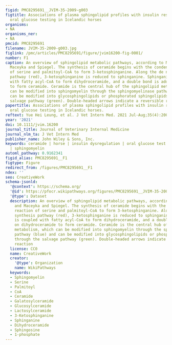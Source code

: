 ```yaml
---
figid: PMC8295691__JVIM-35-2009-g003
figtitle: Associations of plasma sphingolipid profiles with insulin response during
  oral glucose testing in Icelandic horses
organisms:
- NA
organisms_ner:
- NA
pmcid: PMC8295691
filename: JVIM-35-2009-g003.jpg
figlink: /pmc/articles/PMC8295691/figure/jvim16200-fig-0001/
number: F1
caption: An overview of sphingolipid metabolic pathways, according to Merrill and
  Maceyka and Spiegel. The synthesis of ceramide begins with the condensation reaction
  of serine and palmitoyl‐CoA to form 3‐ketosphinganine. Along the de novo synthesis
  pathway (red), 3‐ketosphinganine is reduced to sphinganine. Sphinganine is coupled
  with fatty acyl‐CoA to form dihydroceramide, and a double bond is added on dihydroceramide
  to form ceramide. Ceramide is the central hub of the sphingolipid metabolism, which
  can be modified into sphingomyelin through the sphingomyelinase pathway (blue) and
  can be modified into glycosphingolipids or phosphorated sphingolipids through the
  salvage pathway (green). Double‐headed arrows indicate a reversible reaction
papertitle: Associations of plasma sphingolipid profiles with insulin response during
  oral glucose testing in Icelandic horses.
reftext: Yue Hei Leung, et al. J Vet Intern Med. 2021 Jul-Aug;35(4):2009-2018.
year: '2021'
doi: 10.1111/jvim.16200
journal_title: Journal of Veterinary Internal Medicine
journal_nlm_ta: J Vet Intern Med
publisher_name: John Wiley & Sons, Inc.
keywords: ceramide | horse | insulin dysregulation | oral glucose test | sphingolipid
  | sphingomyelin
automl_pathway: 0.9162341
figid_alias: PMC8295691__F1
figtype: Figure
redirect_from: /figures/PMC8295691__F1
ndex: ''
seo: CreativeWork
schema-jsonld:
  '@context': https://schema.org/
  '@id': https://pfocr.wikipathways.org/figures/PMC8295691__JVIM-35-2009-g003.html
  '@type': Dataset
  description: An overview of sphingolipid metabolic pathways, according to Merrill
    and Maceyka and Spiegel. The synthesis of ceramide begins with the condensation
    reaction of serine and palmitoyl‐CoA to form 3‐ketosphinganine. Along the de novo
    synthesis pathway (red), 3‐ketosphinganine is reduced to sphinganine. Sphinganine
    is coupled with fatty acyl‐CoA to form dihydroceramide, and a double bond is added
    on dihydroceramide to form ceramide. Ceramide is the central hub of the sphingolipid
    metabolism, which can be modified into sphingomyelin through the sphingomyelinase
    pathway (blue) and can be modified into glycosphingolipids or phosphorated sphingolipids
    through the salvage pathway (green). Double‐headed arrows indicate a reversible
    reaction
  license: CC0
  name: CreativeWork
  creator:
    '@type': Organization
    name: WikiPathways
  keywords:
  - Sphingomyelin
  - Serine
  - Palmitoyl
  - CoA
  - Ceramide
  - Galatosylceramide
  - Glucosylceramide
  - Lactosylceramide
  - 3-Ketosphinganine
  - Sphinganine
  - Dihydroceramide
  - Sphingosine
  - 1-phosphate
---
```

